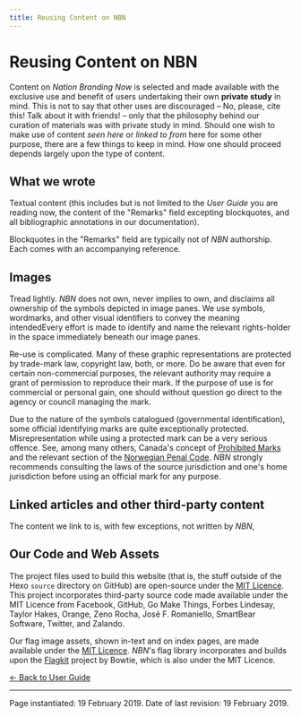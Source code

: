 ```yaml
---
title: Reusing Content on NBN
---
```


# Reusing Content on NBN

Content on *Nation Branding Now* is selected and made available with the exclusive use and benefit of users undertaking their own **private study** in mind. This is not to say that other uses are discouraged – No, please, cite this! Talk about it with friends! – only that the philosophy behind our curation of materials was with private study in mind. Should one wish to make use of content *seen here* or *linked to from* here for some other purpose, there are a few things to keep in mind. How one should proceed depends largely upon the type of content.

## What we wrote

Textual content (this includes but is not limited to the *User Guide* you are reading now, the content of the "Remarks" field excepting blockquotes, and all bibliographic annotations in our documentation).

Blockquotes in the "Remarks" field are typically not of *NBN* authorship. Each comes with an accompanying reference.

## Images

Tread lightly. *NBN* does not own, never implies to own, and disclaims all ownership of the symbols depicted in image panes. We use symbols, wordmarks, and other visual identifiers to convey the meaning intendedEvery effort is made to identify and name the relevant rights-holder in the space immediately beneath our image panes.

Re-use is complicated. Many of these graphic representations are protected by trade-mark law, copyright law, both, or more. Do be aware that even for certain non-commercial purposes, the relevant authority may require a grant of permission to reproduce their mark. If the purpose of use is for commercial or personal gain, one should without question go direct to the agency or council managing the mark.

Due to the nature of the symbols catalogued (governmental identification), some official identifying marks are quite exceptionally protected. Misrepresentation while using a protected mark can be a very serious offence. See, among many others, Canada's concept of [Prohibited Marks](https://www.ic.gc.ca/eic/site/cipointernet-internetopic.nsf/eng/wr03109.html#offmark) and the relevant section of the [Norwegian Penal Code](https://lovdata.no/NLE/lov/2005-05-20-28/§section165). *NBN* strongly recommends consulting the laws of the source jurisdiction and one's home jurisdiction before using an official mark for any purpose.

## Linked articles and other third-party content

The content we link to is, with few exceptions, not written by *NBN*, 

## Our Code and Web Assets

The project files used to build this website (that is, the stuff outside of the Hexo `source` directory on GitHub) are open-source under the [MIT Licence](https://fr.wikipedia.org/wiki/Licence_MIT). This project incorporates third-party source code made available under the MIT Licence from Facebook, GitHub, Go Make Things, Forbes Lindesay, Taylor Hakes, Orange, Zeno Rocha, José F. Romaniello, SmartBear Software, Twitter, and Zalando.

Our flag image assets, shown in-text and on index pages, are made available under the [MIT Licence](https://fr.wikipedia.org/wiki/Licence_MIT). *NBN*'s flag library incorporates and builds upon the [Flagkit](https://github.com/madebybowtie/FlagKit) project by Bowtie, which is also under the MIT Licence.

[← Back to User Guide](../guide.html)

---

Page instantiated: 19 February 2019.
Date of last revision: 19 February 2019.